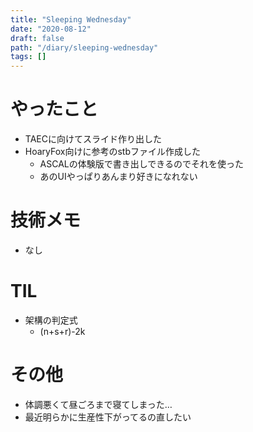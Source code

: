 ```yaml
---
title: "Sleeping Wednesday"
date: "2020-08-12"
draft: false
path: "/diary/sleeping-wednesday"
tags: []
---
```


# やったこと

+ TAECに向けてスライド作り出した
+ HoaryFox向けに参考のstbファイル作成した
  + ASCALの体験版で書き出しできるのでそれを使った
  + あのUIやっぱりあんまり好きになれない

# 技術メモ

+ なし

# TIL

+ 架構の判定式
  + (n+s+r)-2k

# その他

+ 体調悪くて昼ごろまで寝てしまった…
+ 最近明らかに生産性下がってるの直したい
